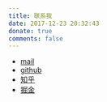 ```yaml
---
title: 联系我
date: 2017-12-23 20:32:43
donate: true
comments: false
---
```


* [mail](mailto:youcanping2008@163.com)      
* [github](https://github.com/youcanping)   
* [知乎](https://www.zhihu.com/people/you18668920637)   
* [掘金](https://juejin.im/user/59c9a2855188257e7a42a4c7)